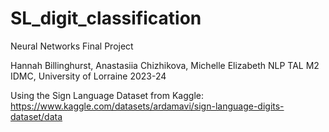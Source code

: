 # SL_digit_classification
Neural Networks Final Project

Hannah Billinghurst, Anastasiia Chizhikova, Michelle Elizabeth
NLP TAL M2
IDMC, University of Lorraine
2023-24

Using the Sign Language Dataset from Kaggle:
https://www.kaggle.com/datasets/ardamavi/sign-language-digits-dataset/data
